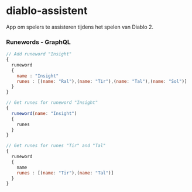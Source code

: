 # diablo-assistent
App om spelers te assisteren tijdens het spelen van Diablo 2.

### Runewords - GraphQL
```javascript
// Add runeword "Insight"
{
  runeword
  {
    name : "Insight"
    runes : [(name: "Ral"),(name: "Tir"),(name: "Tal"),(name: "Sol")]
  }
}

// Get runes for runeword "Insight"
{
  runeword(name: "Insight")
  {
    runes
  }
}

// Get runes for runes "Tir" and "Tal" 
{
  runeword
  {
    name
    runes : [(name: "Tir"),(name: "Tal")]
  }
}
```


